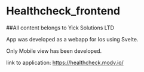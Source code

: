 # Healthcheck_frontend
##All content belongs to Yick Solutions LTD


App was developed as a webapp for Ios using Svelte. 

Only Mobile view has been developed. 

link to application: https://healthcheck.modv.io/
